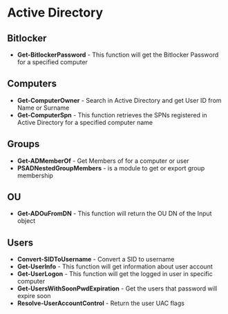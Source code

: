 # Active Directory

## Bitlocker

* **Get-BitlockerPassword** - This function will get the Bitlocker Password for a specified computer

## Computers

* **Get-ComputerOwner** - Search in Active Directory and get User ID from Name or Surname
* **Get-ComputerSpn** - This function retrieves the SPNs registered in Active Directory for a specified computer name

## Groups

* **Get-ADMemberOf** - Get Members of for a computer or user
* **PSADNestedGroupMembers** - is a module to get or export group membership

## OU

* **Get-ADOuFromDN** - This function will return the OU DN of the Input object

## Users

* **Convert-SIDToUsername** - Convert a SID to username
* **Get-UserInfo** - This function will get information about user account
* **Get-UserLogon** - This function will get the logged in user in specific computer
* **Get-UsersWithSoonPwdExpiration** - Get the users that password will expire soon
* **Resolve-UserAccountControl** - Return the user UAC flags
